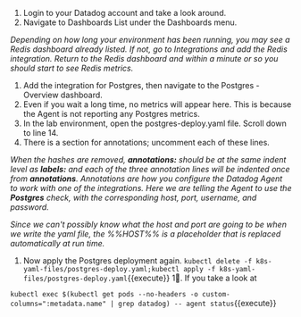 1. Login to your Datadog account and take a look around.
1. Navigate to Dashboards List under the Dashboards menu. 

  *Depending on how long your environment has been running, you may see a Redis dashboard already listed. If not, go to Integrations and add the Redis integration. Return to the Redis dashboard and within a minute or so you should start to see Redis metrics.*

1. Add the integration for Postgres, then navigate to the Postgres - Overview dashboard.
1. Even if you wait a long time, no metrics will appear here. This is because the Agent is not reporting any Postgres metrics.
1. In the lab environment, open the postgres-deploy.yaml file. Scroll down to line 14.
1. There is a section for annotations; uncomment each of these lines.

  *When the hashes are removed, **annotations:** should be at the same indent level as **labels:** and each of the three annotation lines will be indented once from **annotations**.*
  *Annotations are how you configure the Datadog Agent to work with one of the integrations. Here we are telling the Agent to use the **Postgres** check, with the corresponding host, port, username, and password.*
  
  *Since we can't possibly know what the host and port are going to be when we write the yaml file, the %%HOST%% is a placeholder that is replaced automatically at run time.*

1. Now apply the Postgres deployment again. `kubectl delete -f k8s-yaml-files/postgres-deploy.yaml;kubectl apply -f k8s-yaml-files/postgres-deploy.yaml`{{execute}}
1. If you take a look at 

`kubectl exec $(kubectl get pods --no-headers -o custom-columns=":metadata.name" | grep datadog) -- agent status`{{execute}}
